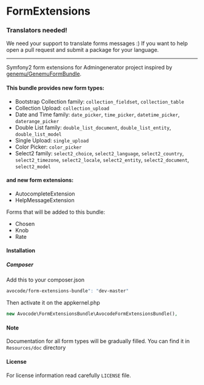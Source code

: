 FormExtensions
==============

### Translators needed!

We need your support to translate forms messages :) 
If you want to help open a pull request and submit a package for your language.

--------------

Symfony2 form extensions for Admingenerator project inspired by 
[genemu/GenemuFormBundle](https://github.com/genemu/GenemuFormBundle).

#### This bundle provides new form types:

* Bootstrap Collection family: `collection_fieldset`, `collection_table`
* Collection Upload: `collection_upload`
* Date and Time family: `date_picker`, `time_picker`, `datetime_picker`, `daterange_picker`
* Double List family: `double_list_document`, `double_list_entity`, `double_list_model`
* Single Upload: `single_upload`
* Color Picker: `color_picker`
* Select2 family: `select2_choice`, `select2_language`, `select2_country`, `select2_timezone`, `select2_locale`, `select2_entity`, `select2_document`, `select2_model`

#### and new form extensions:

* AutocompleteExtension
* HelpMessageExtension

Forms that will be added to this bundle:
* Chosen
* Knob
* Rate

#### Installation

##### Composer
Add this to your composer.json
```bash
avocode/form-extensions-bundle": "dev-master"
```

Then activate it on the appkernel.php

```php
new Avocode\FormExtensionsBundle\AvocodeFormExtensionsBundle(),
```

#### Note

Documentation for all form types will be gradually filled. You can find it 
in `Resources/doc` directory

#### License

For license information read carefully `LICENSE` file. 
